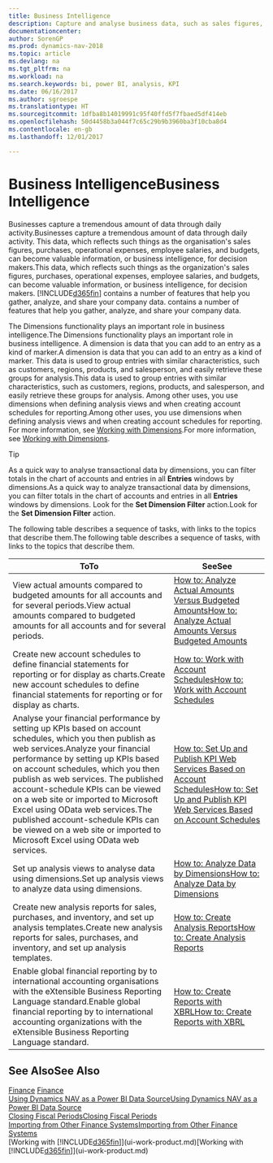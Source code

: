 ```yaml
---
title: Business Intelligence
description: Capture and analyse business data, such as sales figures, purchases, operational expenses, employee salaries, and budgets, that can be valuable information for business intelligence or for decision making.
documentationcenter: 
author: SorenGP
ms.prod: dynamics-nav-2018
ms.topic: article
ms.devlang: na
ms.tgt_pltfrm: na
ms.workload: na
ms.search.keywords: bi, power BI, analysis, KPI
ms.date: 06/16/2017
ms.author: sgroespe
ms.translationtype: HT
ms.sourcegitcommit: 1dfba8b14019991c95f40ffd5f7fbaed5df414eb
ms.openlocfilehash: 50d4458b3a044f7c65c29b9b3960ba3f10cba8d4
ms.contentlocale: en-gb
ms.lasthandoff: 12/01/2017

---
```

# <a name="business-intelligence"></a><span data-ttu-id="4eb4d-103">Business Intelligence</span><span class="sxs-lookup"><span data-stu-id="4eb4d-103">Business Intelligence</span></span>
<span data-ttu-id="4eb4d-104">Businesses capture a tremendous amount of data through daily activity.</span><span class="sxs-lookup"><span data-stu-id="4eb4d-104">Businesses capture a tremendous amount of data through daily activity.</span></span> <span data-ttu-id="4eb4d-105">This data, which reflects such things as the organisation's sales figures, purchases, operational expenses, employee salaries, and budgets, can become valuable information, or business intelligence, for decision makers.</span><span class="sxs-lookup"><span data-stu-id="4eb4d-105">This data, which reflects such things as the organization's sales figures, purchases, operational expenses, employee salaries, and budgets, can become valuable information, or business intelligence, for decision makers.</span></span> [!INCLUDE[d365fin](includes/d365fin_md.md)]<span data-ttu-id="4eb4d-106"> contains a number of features that help you gather, analyze, and share your company data.</span><span class="sxs-lookup"><span data-stu-id="4eb4d-106"> contains a number of features that help you gather, analyze, and share your company data.</span></span>

<span data-ttu-id="4eb4d-107">The Dimensions functionality plays an important role in business intelligence.</span><span class="sxs-lookup"><span data-stu-id="4eb4d-107">The Dimensions functionality plays an important role in business intelligence.</span></span> <span data-ttu-id="4eb4d-108">A dimension is data that you can add to an entry as a kind of marker.</span><span class="sxs-lookup"><span data-stu-id="4eb4d-108">A dimension is data that you can add to an entry as a kind of marker.</span></span> <span data-ttu-id="4eb4d-109">This data is used to group entries with similar characteristics, such as customers, regions, products, and salesperson, and easily retrieve these groups for analysis.</span><span class="sxs-lookup"><span data-stu-id="4eb4d-109">This data is used to group entries with similar characteristics, such as customers, regions, products, and salesperson, and easily retrieve these groups for analysis.</span></span> <span data-ttu-id="4eb4d-110">Among other uses, you use dimensions  when defining analysis views and when creating account schedules for reporting.</span><span class="sxs-lookup"><span data-stu-id="4eb4d-110">Among other uses, you use dimensions  when defining analysis views and when creating account schedules for reporting.</span></span> <span data-ttu-id="4eb4d-111">For more information, see [Working with Dimensions](finance-dimensions.md).</span><span class="sxs-lookup"><span data-stu-id="4eb4d-111">For more information, see [Working with Dimensions](finance-dimensions.md).</span></span>

> [!TIP]
> <span data-ttu-id="4eb4d-112">As a quick way to analyse transactional data by dimensions, you can filter totals in the chart of accounts and entries in all **Entries** windows by dimensions.</span><span class="sxs-lookup"><span data-stu-id="4eb4d-112">As a quick way to analyze transactional data by dimensions, you can filter totals in the chart of accounts and entries in all **Entries** windows by dimensions.</span></span> <span data-ttu-id="4eb4d-113">Look for the **Set Dimension Filter** action.</span><span class="sxs-lookup"><span data-stu-id="4eb4d-113">Look for the **Set Dimension Filter** action.</span></span>  

<span data-ttu-id="4eb4d-114">The following table describes a sequence of tasks, with links to the topics that describe them.</span><span class="sxs-lookup"><span data-stu-id="4eb4d-114">The following table describes a sequence of tasks, with links to the topics that describe them.</span></span>  

| <span data-ttu-id="4eb4d-115">To</span><span class="sxs-lookup"><span data-stu-id="4eb4d-115">To</span></span> | <span data-ttu-id="4eb4d-116">See</span><span class="sxs-lookup"><span data-stu-id="4eb4d-116">See</span></span> |
| --- | --- |
|<span data-ttu-id="4eb4d-117">View actual amounts compared to budgeted amounts for all accounts and for several periods.</span><span class="sxs-lookup"><span data-stu-id="4eb4d-117">View actual amounts compared to budgeted amounts for all accounts and for several periods.</span></span>|[<span data-ttu-id="4eb4d-118">How to: Analyze Actual Amounts Versus Budgeted Amounts</span><span class="sxs-lookup"><span data-stu-id="4eb4d-118">How to: Analyze Actual Amounts Versus Budgeted Amounts</span></span>](bi-how-analyze-actual-versus-budget.md)|
|<span data-ttu-id="4eb4d-119">Create new account schedules to define financial statements for reporting or for display as charts.</span><span class="sxs-lookup"><span data-stu-id="4eb4d-119">Create new account schedules to define financial statements for reporting or for display as charts.</span></span>|[<span data-ttu-id="4eb4d-120">How to: Work with Account Schedules</span><span class="sxs-lookup"><span data-stu-id="4eb4d-120">How to: Work with Account Schedules</span></span>](bi-how-work-account-schedule.md)|
|<span data-ttu-id="4eb4d-121">Analyse your financial performance by setting up KPIs based on account schedules, which you then publish as web services.</span><span class="sxs-lookup"><span data-stu-id="4eb4d-121">Analyze your financial performance by setting up KPIs based on account schedules, which you then publish as web services.</span></span> <span data-ttu-id="4eb4d-122">The published account-schedule KPIs can be viewed on a web site or imported to Microsoft Excel using OData web services.</span><span class="sxs-lookup"><span data-stu-id="4eb4d-122">The published account-schedule KPIs can be viewed on a web site or imported to Microsoft Excel using OData web services.</span></span>|[<span data-ttu-id="4eb4d-123">How to: Set Up and Publish KPI Web Services Based on Account Schedules</span><span class="sxs-lookup"><span data-stu-id="4eb4d-123">How to: Set Up and Publish KPI Web Services Based on Account Schedules</span></span>](bi-how-to-set-up-and-publish-kpi-web-services-based-on-account-schedules.md)|
|<span data-ttu-id="4eb4d-124">Set up analysis views to analyse data using dimensions.</span><span class="sxs-lookup"><span data-stu-id="4eb4d-124">Set up analysis views to analyze data using dimensions.</span></span>|[<span data-ttu-id="4eb4d-125">How to: Analyze Data by Dimensions</span><span class="sxs-lookup"><span data-stu-id="4eb4d-125">How to: Analyze Data by Dimensions</span></span>](bi-how-analyze-data-dimension.md)|
|<span data-ttu-id="4eb4d-126">Create new analysis reports for sales, purchases, and inventory, and set up analysis templates.</span><span class="sxs-lookup"><span data-stu-id="4eb4d-126">Create new analysis reports for sales, purchases, and inventory, and set up analysis templates.</span></span>|[<span data-ttu-id="4eb4d-127">How to: Create Analysis Reports</span><span class="sxs-lookup"><span data-stu-id="4eb4d-127">How to: Create Analysis Reports</span></span>](bi-how-create-analysis-views-reports.md)|
|<span data-ttu-id="4eb4d-128">Enable global financial reporting by to international accounting organisations with the eXtensible Business Reporting Language standard.</span><span class="sxs-lookup"><span data-stu-id="4eb4d-128">Enable global financial reporting by to international accounting organizations with the eXtensible Business Reporting Language standard.</span></span>|[<span data-ttu-id="4eb4d-129">How to: Create Reports with XBRL</span><span class="sxs-lookup"><span data-stu-id="4eb4d-129">How to: Create Reports with XBRL</span></span>](bi-create-reports-with-xbrl.md)|

## <a name="see-also"></a><span data-ttu-id="4eb4d-130">See Also</span><span class="sxs-lookup"><span data-stu-id="4eb4d-130">See Also</span></span>
<span data-ttu-id="4eb4d-131">[Finance](finance.md)  </span><span class="sxs-lookup"><span data-stu-id="4eb4d-131">[Finance](finance.md)  </span></span>  
[<span data-ttu-id="4eb4d-132">Using Dynamics NAV as a Power BI Data Source</span><span class="sxs-lookup"><span data-stu-id="4eb4d-132">Using Dynamics NAV as a Power BI Data Source</span></span>](across-how-use-financials-data-source-powerbi.md)  
[<span data-ttu-id="4eb4d-133">Closing Fiscal Periods</span><span class="sxs-lookup"><span data-stu-id="4eb4d-133">Closing Fiscal Periods</span></span>](year-close-years-periods.md)  
[<span data-ttu-id="4eb4d-134">Importing from Other Finance Systems</span><span class="sxs-lookup"><span data-stu-id="4eb4d-134">Importing from Other Finance Systems</span></span>](upload-data.md)  
<span data-ttu-id="4eb4d-135">[Working with [!INCLUDE[d365fin](includes/d365fin_md.md)]](ui-work-product.md)</span><span class="sxs-lookup"><span data-stu-id="4eb4d-135">[Working with [!INCLUDE[d365fin](includes/d365fin_md.md)]](ui-work-product.md)</span></span>

